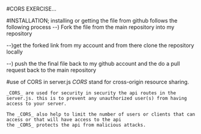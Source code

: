 #CORS EXERCISE...

#INSTALLATION;
installing or getting the file from github follows the following process
--) Fork the file from the main repository into my repository

--)get the forked link from my account and from there clone the repository locally

--) push the the final file back to my github account and the do a pull request back to the main repository


#use of CORS in server.js
     _CORS_ stand for cross-origin resource sharing.

    _CORS_ are used for security in security the api routes in the server.js. this is to prevent any unauthorized user(s) from having access to your server.

    The _CORS_ also help to limit the number of users or clients that can access or that will have access to the api
    the _CORS_ protects the api from malicious attacks.


